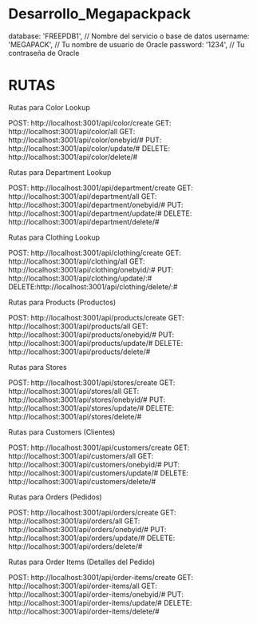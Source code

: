 # Desarrollo_Megapackpack
database: 'FREEPDB1',  // Nombre del servicio o base de datos
username: 'MEGAPACK',  // Tu nombre de usuario de Oracle
password: '1234',  // Tu contraseña de Oracle

# RUTAS
Rutas para Color Lookup

POST: http://localhost:3001/api/color/create
GET: http://localhost:3001/api/color/all
GET: http://localhost:3001/api/color/onebyid/#
PUT: http://localhost:3001/api/color/update/#
DELETE:  http://localhost:3001/api/color/delete/#

Rutas para Department Lookup

POST: http://localhost:3001/api/department/create
GET: http://localhost:3001/api/department/all
GET: http://localhost:3001/api/department/onebyid/#
PUT: http://localhost:3001/api/department/update/#
DELETE: http://localhost:3001/api/department/delete/#

Rutas para Clothing Lookup

POST: http://localhost:3001/api/clothing/create
GET: http://localhost:3001/api/clothing/all
GET: http://localhost:3001/api/clothing/onebyid/:#
PUT: http://localhost:3001/api/clothing/update/:#
DELETE:http://localhost:3001/api/clothing/delete/:#

Rutas para Products (Productos)

POST: http://localhost:3001/api/products/create
GET: http://localhost:3001/api/products/all
GET: http://localhost:3001/api/products/onebyid/#
PUT: http://localhost:3001/api/products/update/#
DELETE: http://localhost:3001/api/products/delete/#

Rutas para Stores

POST: http://localhost:3001/api/stores/create
GET: http://localhost:3001/api/stores/all
GET: http://localhost:3001/api/stores/onebyid/#
PUT: http://localhost:3001/api/stores/update/#
DELETE: http://localhost:3001/api/stores/delete/#

Rutas para Customers (Clientes)

POST: http://localhost:3001/api/customers/create
GET: http://localhost:3001/api/customers/all
GET: http://localhost:3001/api/customers/onebyid/#
PUT: http://localhost:3001/api/customers/update/#
DELETE: http://localhost:3001/api/customers/delete/#

Rutas para Orders (Pedidos)

POST: http://localhost:3001/api/orders/create
GET: http://localhost:3001/api/orders/all
GET: http://localhost:3001/api/orders/onebyid/#
PUT: http://localhost:3001/api/orders/update/#
DELETE: http://localhost:3001/api/orders/delete/#

Rutas para Order Items (Detalles del Pedido)

POST: http://localhost:3001/api/order-items/create
GET: http://localhost:3001/api/order-items/all
GET: http://localhost:3001/api/order-items/onebyid/#
PUT: http://localhost:3001/api/order-items/update/#
DELETE: http://localhost:3001/api/order-items/delete/#